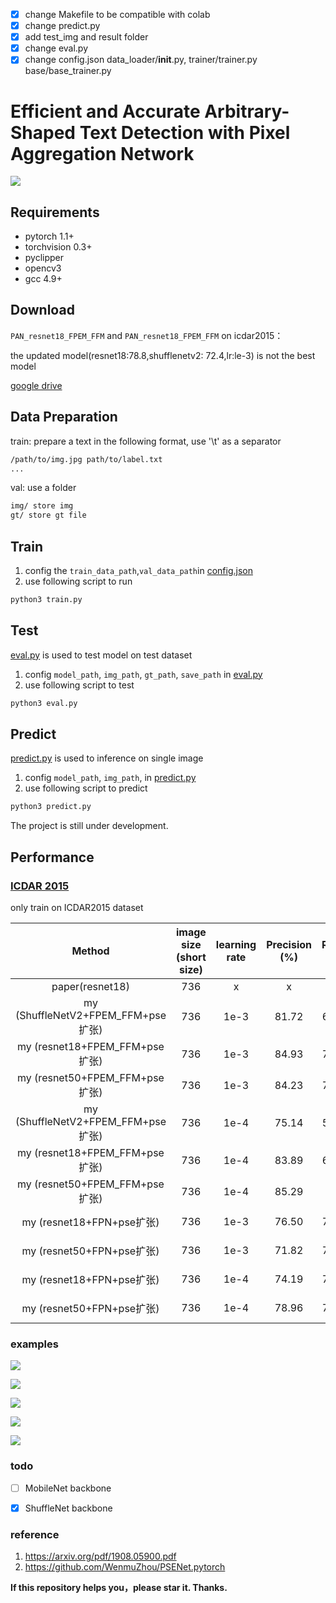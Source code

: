 - [x] change Makefile to be compatible with colab
- [x] change predict.py  
- [x] add test_img and result folder 
- [x] change eval.py 
- [x] change config.json data_loader/__init__.py, trainer/trainer.py base/base_trainer.py

# Efficient and Accurate Arbitrary-Shaped Text Detection with Pixel Aggregation Network

![](imgs/paper/PAN.jpg)

## Requirements
* pytorch 1.1+
* torchvision 0.3+
* pyclipper
* opencv3
* gcc 4.9+

## Download

`PAN_resnet18_FPEM_FFM` and `PAN_resnet18_FPEM_FFM` on icdar2015：

the updated model(resnet18:78.8,shufflenetv2: 72.4,lr:le-3) is not the best model

[google drive](https://drive.google.com/drive/folders/1bKPQEEOJ5kgSSRMpnDB8HIRecnD_s4bR?usp=sharing)

## Data Preparation

train: prepare a text in the following format, use '\t' as a separator
```bash
/path/to/img.jpg path/to/label.txt
...
```
val:
use a folder
```bash
img/ store img
gt/ store gt file
```

## Train
1. config the `train_data_path`,`val_data_path`in [config.json](config.json)
2. use following script to run
```sh
python3 train.py
```

## Test

[eval.py](eval.py) is used to test model on test dataset

1. config `model_path`, `img_path`, `gt_path`, `save_path` in [eval.py](eval.py)
2. use following script to test
```sh
python3 eval.py
```

## Predict 
[predict.py](predict.py) is used to inference on single image

1. config `model_path`, `img_path`, in [predict.py](predict.py)
2. use following script to predict
```sh
python3 predict.py
```

The project is still under development.

<h2 id="Performance">Performance</h2>

### [ICDAR 2015](http://rrc.cvc.uab.es/?ch=4)
only train on ICDAR2015 dataset

| Method                   | image size (short size) |learning rate | Precision (%) | Recall (%) | F-measure (%) | FPS |
|:--------------------------:|:-------:|:--------:|:--------:|:------------:|:---------------:|:-----:|
| paper(resnet18)  | 736 |x | x | x | 80.4 | 26.1 |
| my (ShuffleNetV2+FPEM_FFM+pse扩张)  |736 |1e-3| 81.72 | 66.73 | 73.47 | 24.71 (P100)|
| my (resnet18+FPEM_FFM+pse扩张)  |736 |1e-3| 84.93 | 74.09 | 79.14 | 21.31 (P100)|
| my (resnet50+FPEM_FFM+pse扩张)  |736 |1e-3| 84.23 | 76.12 | 79.96 | 14.22 (P100)|
| my (ShuffleNetV2+FPEM_FFM+pse扩张)  |736 |1e-4| 75.14 | 57.34 | 65.04 | 24.71 (P100)|
| my (resnet18+FPEM_FFM+pse扩张)  |736 |1e-4| 83.89 | 69.23 | 75.86 | 21.31 (P100)|
| my (resnet50+FPEM_FFM+pse扩张)  |736 |1e-4| 85.29 | 75.1 | 79.87 | 14.22 (P100)|
| my (resnet18+FPN+pse扩张)  | 736 |1e-3|  76.50 | 74.70 | 75.59 | 14.47 (P100)|
| my (resnet50+FPN+pse扩张)  | 736 |1e-3|  71.82 | 75.73 | 73.72 | 10.67 (P100)|
| my (resnet18+FPN+pse扩张)  | 736 |1e-4|  74.19 | 72.34 | 73.25 | 14.47 (P100)|
| my (resnet50+FPN+pse扩张)  | 736 |1e-4|  78.96 | 76.27 | 77.59 | 10.67 (P100)|

### examples
![](imgs/example/img_2.jpg)

![](imgs/example/img_10.jpg)

![](imgs/example/img_29.jpg)

![](imgs/example/img_75.jpg)

![](imgs/example/img_91.jpg)

### todo
- [ ] MobileNet backbone

- [x] ShuffleNet backbone
### reference
1. https://arxiv.org/pdf/1908.05900.pdf
2. https://github.com/WenmuZhou/PSENet.pytorch

**If this repository helps you，please star it. Thanks.**
